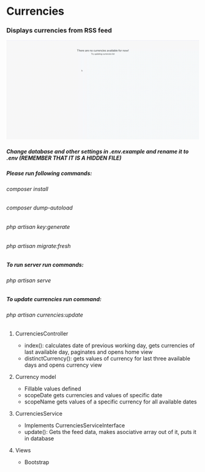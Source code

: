 # Currencies

### Displays currencies from RSS feed

![gif image showing usage](/currencies.gif)

##### Change database and other settings in .env.example and rename it to .env (REMEMBER THAT IT IS A HIDDEN FILE)
##### Please run following commands:
###### composer install
###### composer dump-autoload
###### php artisan key:generate
###### php artisan migrate:fresh
##### To run server run commands:
###### php artisan serve
##### To update currencies run command:
###### php artisan currencies:update


1. CurrenciesController
    * index(): calculates date of previous working day, gets currencies of last available day, paginates
    and opens home view
    * distinctCurrency(): gets values of currency for last three available days and opens currency view

1. Currency model
    * Fillable values defined
    * scopeDate gets currencies and values of specific date
    * scopeName gets values of a specific currency for all available dates
    
1. CurrenciesService
    * Implements CurrenciesServiceInterface
    * update(): Gets the feed data, makes asociative array out of it, puts it in database
   
1. Views
    * Bootstrap
